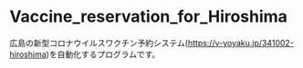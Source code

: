 # Vaccine_reservation_for_Hiroshima
  広島の新型コロナウイルスワクチン予約システム(https://v-yoyaku.jp/341002-hiroshima)を自動化するプログラムです。
  
  
